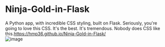 # Ninja-Gold-in-Flask
A Python app, with incredible CSS styling, built on Flask. Seriously, you're going to love this CSS. It's the best. It's tremendous. Nobody does CSS like this.https://hmp36.github.io/Ninja-Gold-in-Flask/   
![image](https://user-images.githubusercontent.com/32718849/39738545-c9dd7912-5259-11e8-8780-7bc6c8b8d902.png)
